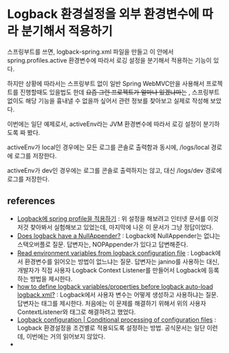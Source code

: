 # Logback 환경설정을 외부 환경변수에 따라 분기해서 적용하기

스프링부트를 쓰면, logback-spring.xml 파일을 만들고 이 안에서 spring.profiles.active 환경변수에 따라서 로깅 설정을 분기해서 적용하는 기능이 있다.

하지만 상황에 따라서는 스프링부트 없이 일반 Spring WebMVC만을 사용해서 프로젝트를 진행할때도 있을법도 한데 ~~요즘 그런 프로젝트가 얼마나 있겠냐마는~~ , 스프링부트 없이도 해당 기능을 흉내낼 수 없을까 싶어서 관련 정보를 찾아보고 실제로 작성해 보았다.

이번에는 일단 예제로서, activeEnv라는 JVM 환경변수에 따라서 로깅 설정이 분기하도록 짜 봤다.

activeEnv가 local인 경우에는 모든 로그를 콘솔로 출력함과 동시에, /logs/local 경로에 로그를 저장한다.

activeEnv가 dev인 경우에는 로그를 콘솔로 출력하지는 않고, 대신 /logs/dev 경로에 로그를 저장한다.

## references

* [Logback에 spring profile을 적용하기](https://oingdaddy.tistory.com/16) : 위 설정을 해보려고 인터넷 문서를 이것저것 찾아봐서 실험해보고 있었는데, 마지막에 나온 이 문서가 그냥 정답이었다. 
* [Does logback have a NullAppender?](https://stackoverflow.com/questions/17610574) : Logback에 NullAppender는 없냐는 스택오버플로 질문. 답변자는, NOPAppender가 있다고 답변해준다.
* [Read environment variables from logback configuration file](https://stackoverflow.com/a/23969706) : Logback에서 환경변수를 읽어오는 방법이 없느냐는 질문. 답변자는 janino를 사용하는 대신, 개발자가 직접 사용자 Logback Context Listener를 만들어서 Logback에 등록하는 방법을 제시한다.
* [how to define logback variables/properties before logback auto-load logback.xml?](https://stackoverflow.com/a/24235375) : Logback에서 사용자 변수는 어떻게 생성하고 사용하냐는 질문. 답변자는 <property> 태그를 제시한다. 처음에는 이 문제를 해결하기 위해서 위의 사용자 ContextListener와 <property> 태그로 해결하려고 했었다.
* [Logback configuration | Conditional processing of configuration files](https://logback.qos.ch/manual/configuration.html#conditional) : Logback 환경설정을 조건별로 적용되도록 설정하는 방법. 공식문서는 일단 이런데, 이번에는 거의 읽어보지 않았다.
* 